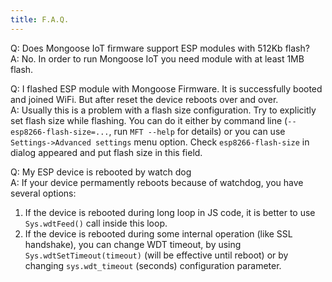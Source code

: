 ```yaml
---
title: F.A.Q.
---
```


Q: Does Mongoose IoT firmware support ESP modules with 512Kb flash?<br>
A: No. In order to  run Mongoose IoT you need module with at least 1MB flash.


Q: I flashed ESP module with Mongoose Firmware.
  It is successfully booted and joined WiFi.
  But after reset the device reboots over and over.<br>
A: Usually this is a problem with a flash size configuration.
   Try to explicitly set flash size while flashing.
   You can do it either by command line (`--esp8266-flash-size=...`,
   run `MFT --help` for details)
   or you can use `Settings->Advanced settings` menu option. Check `esp8266-flash-size` in dialog appeared
   and put flash size in this field.


Q: My ESP device is rebooted by watch dog<br>
A: If your device permamently reboots because of watchdog, you have several options:
   1. If the device is rebooted during long loop in JS code, it is better to use
   `Sys.wdtFeed()` call inside this loop.
   2. If the device is rebooted during some internal operation (like SSL handshake),
   you can change WDT timeout, by using `Sys.wdtSetTimeout(timeout)` (will be effective
   until reboot) or by changing `sys.wdt_timeout` (seconds) configuration parameter.
